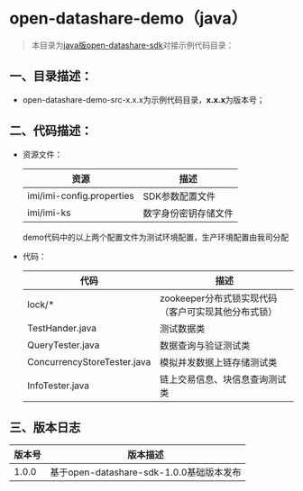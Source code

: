 # open-datashare-demo（java）

> 本目录为[java版open-datashare-sdk](https://github.com/imiapp/data-share/tree/master/sdk)对接示例代码目录：

## 一、目录描述：

- open-datashare-demo-src-x.x.x为示例代码目录，**x.x.x**为版本号；

## 二、代码描述：

- 资源文件：

  | 资源   | 描述                                     |
  | ----- | ---------------------------------------- |
  | imi/imi-config.properties | SDK参数配置文件 |
  | imi/imi-ks | 数字身份密钥存储文件 |
  
  demo代码中的以上两个配置文件为测试环境配置，生产环境配置由我司分配

- 代码：

  | 代码   | 描述                                     |
  | ----- | ---------------------------------------- |
  | lock/* | zookeeper分布式锁实现代码（客户可实现其他分布式锁） |
  | TestHander.java | 测试数据类 |
  | QueryTester.java | 数据查询与验证测试类 |
  | ConcurrencyStoreTester.java | 模拟并发数据上链存储测试类 |
  | InfoTester.java | 链上交易信息、块信息查询测试类 |

## 三、版本日志

  | 版本号   | 版本描述                                     |
  | ----- | ---------------------------------------- |
  | 1.0.0 | 基于open-datashare-sdk-1.0.0基础版本发布 |
